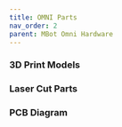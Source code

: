 ```yaml
---
title: OMNI Parts
nav_order: 2
parent: MBot Omni Hardware
---
```


### 3D Print Models

### Laser Cut Parts

### PCB Diagram